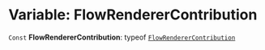 # Variable: FlowRendererContribution

`Const` **FlowRendererContribution**: typeof [`FlowRendererContribution`](/en/auto-docs/renderer/variables/FlowRendererContribution-1.md)
